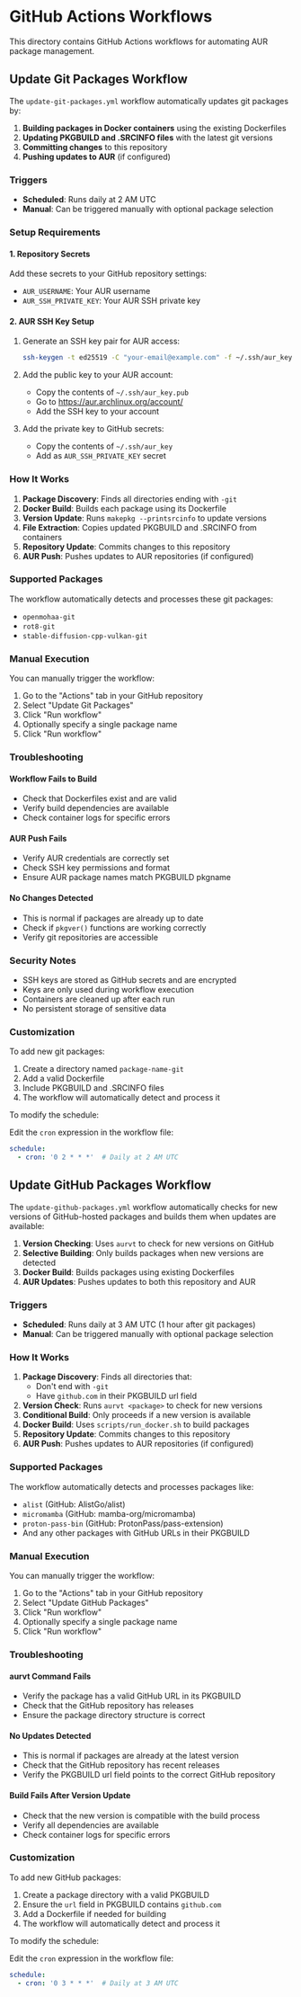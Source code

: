 # GitHub Actions Workflows

This directory contains GitHub Actions workflows for automating AUR package management.

## Update Git Packages Workflow

The `update-git-packages.yml` workflow automatically updates git packages by:

1. **Building packages in Docker containers** using the existing Dockerfiles
2. **Updating PKGBUILD and .SRCINFO files** with the latest git versions
3. **Committing changes** to this repository
4. **Pushing updates to AUR** (if configured)

### Triggers

- **Scheduled**: Runs daily at 2 AM UTC
- **Manual**: Can be triggered manually with optional package selection

### Setup Requirements

#### 1. Repository Secrets

Add these secrets to your GitHub repository settings:

- `AUR_USERNAME`: Your AUR username
- `AUR_SSH_PRIVATE_KEY`: Your AUR SSH private key

#### 2. AUR SSH Key Setup

1. Generate an SSH key pair for AUR access:
   ```bash
   ssh-keygen -t ed25519 -C "your-email@example.com" -f ~/.ssh/aur_key
   ```

2. Add the public key to your AUR account:
   - Copy the contents of `~/.ssh/aur_key.pub`
   - Go to https://aur.archlinux.org/account/
   - Add the SSH key to your account

3. Add the private key to GitHub secrets:
   - Copy the contents of `~/.ssh/aur_key`
   - Add as `AUR_SSH_PRIVATE_KEY` secret

### How It Works

1. **Package Discovery**: Finds all directories ending with `-git`
2. **Docker Build**: Builds each package using its Dockerfile
3. **Version Update**: Runs `makepkg --printsrcinfo` to update versions
4. **File Extraction**: Copies updated PKGBUILD and .SRCINFO from containers
5. **Repository Update**: Commits changes to this repository
6. **AUR Push**: Pushes updates to AUR repositories (if configured)

### Supported Packages

The workflow automatically detects and processes these git packages:

- `openmohaa-git`
- `rot8-git`
- `stable-diffusion-cpp-vulkan-git`

### Manual Execution

You can manually trigger the workflow:

1. Go to the "Actions" tab in your GitHub repository
2. Select "Update Git Packages"
3. Click "Run workflow"
4. Optionally specify a single package name
5. Click "Run workflow"

### Troubleshooting

#### Workflow Fails to Build

- Check that Dockerfiles exist and are valid
- Verify build dependencies are available
- Check container logs for specific errors

#### AUR Push Fails

- Verify AUR credentials are correctly set
- Check SSH key permissions and format
- Ensure AUR package names match PKGBUILD pkgname

#### No Changes Detected

- This is normal if packages are already up to date
- Check if `pkgver()` functions are working correctly
- Verify git repositories are accessible

### Security Notes

- SSH keys are stored as GitHub secrets and are encrypted
- Keys are only used during workflow execution
- Containers are cleaned up after each run
- No persistent storage of sensitive data

### Customization

To add new git packages:

1. Create a directory named `package-name-git`
2. Add a valid Dockerfile
3. Include PKGBUILD and .SRCINFO files
4. The workflow will automatically detect and process it

To modify the schedule:

Edit the `cron` expression in the workflow file:
```yaml
schedule:
  - cron: '0 2 * * *'  # Daily at 2 AM UTC
```

## Update GitHub Packages Workflow

The `update-github-packages.yml` workflow automatically checks for new versions of GitHub-hosted packages and builds them when updates are available:

1. **Version Checking**: Uses `aurvt` to check for new versions on GitHub
2. **Selective Building**: Only builds packages when new versions are detected
3. **Docker Build**: Builds packages using existing Dockerfiles
4. **AUR Updates**: Pushes updates to both this repository and AUR

### Triggers

- **Scheduled**: Runs daily at 3 AM UTC (1 hour after git packages)
- **Manual**: Can be triggered manually with optional package selection

### How It Works

1. **Package Discovery**: Finds all directories that:
   - Don't end with `-git`
   - Have `github.com` in their PKGBUILD url field
2. **Version Check**: Runs `aurvt <package>` to check for new versions
3. **Conditional Build**: Only proceeds if a new version is available
4. **Docker Build**: Uses `scripts/run_docker.sh` to build packages
5. **Repository Update**: Commits changes to this repository
6. **AUR Push**: Pushes updates to AUR repositories (if configured)

### Supported Packages

The workflow automatically detects and processes packages like:

- `alist` (GitHub: AlistGo/alist)
- `micromamba` (GitHub: mamba-org/micromamba)
- `proton-pass-bin` (GitHub: ProtonPass/pass-extension)
- And any other packages with GitHub URLs in their PKGBUILD

### Manual Execution

You can manually trigger the workflow:

1. Go to the "Actions" tab in your GitHub repository
2. Select "Update GitHub Packages"
3. Click "Run workflow"
4. Optionally specify a single package name
5. Click "Run workflow"

### Troubleshooting

#### aurvt Command Fails

- Verify the package has a valid GitHub URL in its PKGBUILD
- Check that the GitHub repository has releases
- Ensure the package directory structure is correct

#### No Updates Detected

- This is normal if packages are already at the latest version
- Check that the GitHub repository has recent releases
- Verify the PKGBUILD url field points to the correct GitHub repository

#### Build Fails After Version Update

- Check that the new version is compatible with the build process
- Verify all dependencies are available
- Check container logs for specific errors

### Customization

To add new GitHub packages:

1. Create a package directory with a valid PKGBUILD
2. Ensure the `url` field in PKGBUILD contains `github.com`
3. Add a Dockerfile if needed for building
4. The workflow will automatically detect and process it

To modify the schedule:

Edit the `cron` expression in the workflow file:
```yaml
schedule:
  - cron: '0 3 * * *'  # Daily at 3 AM UTC
```
